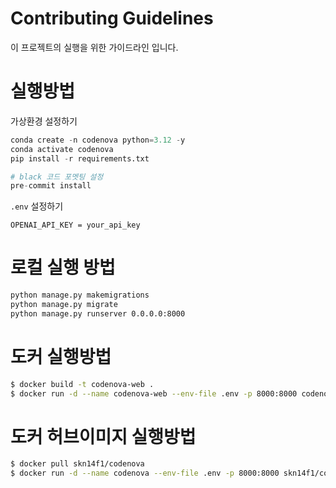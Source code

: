 # Contributing Guidelines

이 프로젝트의 실행을 위한 가이드라인 입니다.

# 실행방법

가상환경 설정하기

```python
conda create -n codenova python=3.12 -y
conda activate codenova
pip install -r requirements.txt

# black 코드 포멧팅 설정
pre-commit install
```

`.env` 설정하기

```
OPENAI_API_KEY = your_api_key
```

# 로컬 실행 방법

```bash
python manage.py makemigrations
python manage.py migrate
python manage.py runserver 0.0.0.0:8000
```

# 도커 실행방법

```bash
$ docker build -t codenova-web . 
$ docker run -d --name codenova-web --env-file .env -p 8000:8000 codenova-web
```

# 도커 허브이미지 실행방법

```bash
$ docker pull skn14f1/codenova
$ docker run -d --name codenova --env-file .env -p 8000:8000 skn14f1/codenova
```
